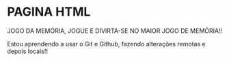 # PAGINA HTML
 JOGO DA MEMÓRIA, JOGUE E DIVIRTA-SE NO MAIOR JOGO DE MEMÓRIA!!

Estou aprendendo a usar o Git e Github, fazendo alterações remotas e depois locais!!
